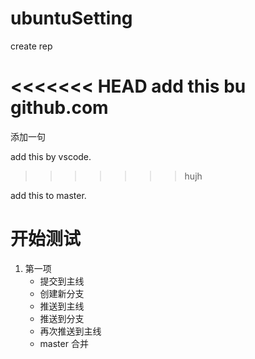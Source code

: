 # ubuntuSetting
create rep


<<<<<<< HEAD
add this bu github.com
=======
添加一句


add this by vscode.

>>>>>>> hujh


add this to master.


# 开始测试
1. 第一项
    - 提交到主线
    - 创建新分支
    - 推送到主线
    - 推送到分支
    - 再次推送到主线
    - master 合并